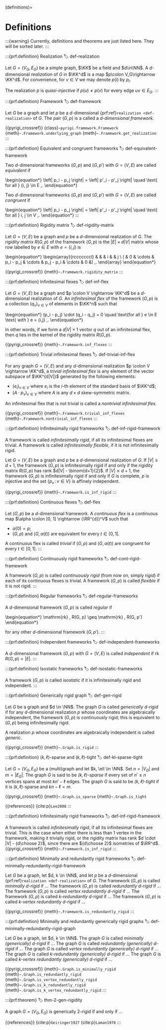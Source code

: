 (definitions)=
# Definitions


:::{warning}
Currently, definitions and theorems are just listed here. They will be sorted later.
:::


:::{prf:definition} Realization
:label: def-realization

Let $G=(V_G,E_G)$ be a simple graph, $\KK$ be a field and $d\in\NN$.
A $d$-dimensional _realization_ of $G$ in $\KK^d$ is a map $p\colon V_G\rightarrow \KK^d$.
For convenience, for $v \in V$ we may denote $p(i)$ by $p_i$.

The realization $p$ is _quasi-injective_ if $p(u)\neq p(v)$ for every edge $uv\in E_G$.
:::


:::{prf:definition} Framework
:label: def-framework

Let $G$ be a graph and let $p$ be a $d$-dimensional {prf:ref}`realization <def-realization>` of $G$.
The pair $(G, p)$ is a called a _$d$-dimensional framework_.

{{pyrigi_crossref}} {class}`~pyrigi.framework.Framework`
{meth}`~.Framework.underlying_graph`
{meth}`~.Framework.get_realization`
:::


:::{prf:definition} Equivalent and congruent frameworks
:label: def-equivalent-framework

Two $d$-dimensional frameworks $(G, p)$ and $(G, p')$ with $G = (V, E)$ are called _equivalent_ if

\begin{equation*}
 \left\| p_i - p_j \right\| = \left\| p'_i - p'_j \right\|
 \quad \text{ for all } \{i, j\} \in E \,.
\end{equation*}

Two $d$-dimensional frameworks $(G, p)$ and $(G, p')$ with $G = (V, E)$ are called _congruent_ if

\begin{equation*}
 \left\| p_i - p_j \right\| = \left\| p'_i - p'_j \right\|
 \quad \text{ for all } i, j \in V \,.
\end{equation*}
:::


:::{prf:definition} Rigidity matrix
:label: def-rigidity-matrix

Let $G = (V, E)$ be a graph and $p$ be a $d$-dimensional realization of $G$.
The _rigidity matrix_ $R(G, p)$ of the framework $(G, p)$ is the $|E| \times d|V|$ matrix whose row labelled by $e \in E$ with $e = \{i,j\}$ is

\begin{equation*}
  \begin{array}{rcccccccl}
    &   &        & i           &        & j \\
  ( & 0 & \cdots & p_i - p_j & \cdots & p_j - p_i & \cdots & 0 &) \,.
  \end{array}
\end{equation*}

{{pyrigi_crossref}} {meth}`~.Framework.rigidity_matrix`
:::


:::{prf:definition} Infinitesimal flexes
:label: def-inf-flex

Let $G = (V, E)$ be a graph and $p \colon V \rightarrow \KK^d$ be a $d$-dimensional realization of $G$.
An _infinitesimal flex_ of the framework $(G, p)$ is a collection $(q_v)_{v \in V}$ of elements in $\KK^n$ such that

\begin{equation*}
 (p_i - p_j) \cdot (q_i - q_j) = 0
 \quad \text{for all } e \in E
 \text{ with } e = \{i,j\} \,.
\end{equation*}

In other words, if we form a $d|V| \times 1$ vector $q$ out of an infinitesimal flex, then $q$ lies in the kernel of the rigidity matrix $R(G, p)$.

{{pyrigi_crossref}} {meth}`~.Framework.inf_flexes`
:::


:::{prf:definition} Trivial infinitesimal flexes
:label: def-trivial-inf-flex

For any graph $G = (V, E)$ and any $d$-dimensional realization $p \colon V \rightarrow \KK^d$, a _trivial infinitesimal flex_ is any element of the vector subspace of $\KK^{d|V|}$ generated by the following elements:

* $(e_i)_{v \in V}$ where $e_i$ is the $i$-th element of the standard basis of $\KK^d$;
* $(A \cdot p_v)_{v \in V}$ where $A$ is any $d \times d$ skew-symmetric matrix.

An infinitesimal flex that is not trivial is called a _nontrivial infinitesimal flex_.

{{pyrigi_crossref}} {meth}`~.Framework.trivial_inf_flexes`
{meth}`~.Framework.nontrivial_inf_flexes`
:::


:::{prf:definition} Infinitesimally rigid frameworks
:label: def-inf-rigid-framework

A framework is called _infinitesimally rigid_, if all its infinitesimal flexes are trivial.
A framework is called _infinitesimally flexible_, if it is not infinitesimally rigid.

Let $G = (V, E)$ be a graph and $p$ be a $d$-dimensional realization of $G$.
If $|V| \geq d+1$, the framework $(G, p)$ is infinitesimally rigid if and only if the rigidity matrix $R(G, p)$ has rank $d|V| - \binom{d+1}{2}$.
If $|V| \leq d+1$, the framework $(G, p)$ is infinitesimally rigid if and only if $G$ is complete, $p$ is injective and the set $\{ p_v \, : \, v \in V\}$ is affinely independent.

{{pyrigi_crossref}} {meth}`~.Framework.is_inf_rigid`
:::

:::{prf:definition} Continuous flexes
:label: def-flex

Let $(G, p)$ be a $d$-dimensional framework.
A _continuous flex_ is a continuous map $\alpha \colon [0, 1] \rightarrow (\RR^{d})^V$ such that

* $\alpha(0) = p$;
* $(G, p)$ and $(G, \alpha(t))$ are equivalent for every $t \in [0,1]$.

A continuous flex is called _trivial_ if $(G, p)$ and $(G, \alpha(t))$ are congruent for every $t \in [0,1]$.
:::


:::{prf:definition} Continuously rigid frameworks
:label: def-cont-rigid-framework

A framework $(G, p)$ is called _continuously rigid_ (from now on, simply _rigid_) if each of its continuous flexes is trivial.
A framework $(G, p)$ is called _flexible_ if it is not rigid.
:::


:::{prf:definition} Regular frameworks
:label: def-regular-frameworks

A $d$-dimensional framework $(G, p)$ is called _regular_ if

\begin{equation*}
 \mathrm{rk} \, R(G, p) \geq \mathrm{rk} \, R(G, p')
\end{equation*}

for any other $d$-dimensional framework $(G, p')$.
:::


:::{prf:definition} Independent frameworks
:label: def-independent-frameworks

A $d$-dimensional framework $(G, p)$ with $G = (V, E)$ is called _independent_ if $\mathrm{rk} \, R(G, p) = |E|$.
:::

:::{prf:definition} Isostatic frameworks
:label: def-isostatic-frameworks

A framework $(G, p)$ is called _isostatic_ if it is infinitesimally rigid and independent.
:::


:::{prf:definition} Generically rigid graph
:label: def-gen-rigid

Let $G$ be a graph and $d \in \NN$.
The graph $G$ is called _generically $d$-rigid_ if for any $d$-dimensional realization $p$ whose coordinates are algebraically independent, the framework $(G, p)$ is continuously rigid; this is equivalent to $(G, p)$ being infinitesimally rigid.

A realization $p$ whose coordinates are algebraically independent is called _generic_.

{{pyrigi_crossref}} {meth}`~.Graph.is_rigid`
:::


:::{prf:definition} $(k, \ell)$-sparse and $(k, \ell)$-tight
:label: def-kl-sparse-tight

Let $G = (V_G, E_G)$ be a (multi)graph and let $k, \ell \in \NN$.
Set $n = |V_G|$ and $m = |E_G|$.
The graph $G$ is said to be _$(k, \ell)$-sparse_ if every set of $n' \leq n$ vertices spans at most $kn' - \ell$ edges.
The graph $G$ is said to be _$(k, \ell)$-tight_ if it is $(k, \ell)$-sparse and $kn - \ell = m$.

{{pyrigi_crossref}} {meth}`~.Graph.is_sparse`
{meth}`~.Graph.is_tight`

{{references}} {cite:p}`Lee2008`
:::



:::{prf:definition} Infinitesimally rigid frameworks
:label: def-inf-rigid-framework

A framework is called _infinitesimally rigid_, if all its infinitesimal flexes are trivial. 
This is the case when either there is less than 1 vertex in the framework, making it 
trivially rigid, or the rigidity matrix has rank $d \cdot |V| - {d\choose 2}$, since 
there are ${d\choose 2}$ isometries of $\RR^d$.
{{pyrigi_crossref}} {meth}`~.Framework.is_inf_rigid`
:::

:::{prf:definition} Minimally and redundantly rigid frameworks
:label: def-minimally-redundantly-rigid-framework

Let $G$ be a graph, let $d, k \in \NN$, and let $p$ be a $d$-dimensional {prf:ref}`realization <def-realization>` of $G$.
The framework $(G, p)$ is called _minimally $d$-rigid_ if ...
The framework $(G, p)$ is called _redundantly $d$-rigid_ if ...
The framework $(G, p)$ is called _vertex redundantly $d$-rigid_ if ...
The framework $(G, p)$ is called _$k$-redundantly $d$-rigid_ if ...
The framework $(G, p)$ is called _$k$-vertex redundantly $d$-rigid_ if ...

{{pyrigi_crossref}} {meth}`~.Framework.is_redundantly_rigid`
:::


:::{prf:definition} Minimally and redundantly generically rigid graphs
:label: def-minimally-redundantly-rigid-graph

Let $G$ be a graph, let $d, k \in \NN$.
The graph $G$ is called _minimally (generically) $d$-rigid_ if ...
The graph $G$ is called _redundantly (generically) $d$-rigid_ if ...
The graph $G$ is called _vertex redundantly (generically) $d$-rigid_ if ...
The graph $G$ is called _$k$-redundantly (generically) $d$-rigid_ if ...
The graph $G$ is called _$k$-vertex redundantly (generically) $d$-rigid_ if ...

{{pyrigi_crossref}} {meth}`~.Graph.is_minimally_rigid`
{meth}`~.Graph.is_redundantly_rigid`
{meth}`~.Graph.is_vertex_redundantly_rigid`
{meth}`~.Graph.is_k_redundantly_rigid`
{meth}`~.Graph.is_k_vertex_redundantly_rigid`
:::

:::{prf:theorem}
:label: thm-2-gen-rigidity

A graph $G = (V_G, E_G)$ is generically $2$-rigid if and only if ...

{{references}} {cite:p}`Geiringer1927`
{cite:p}`Laman1970`
:::

